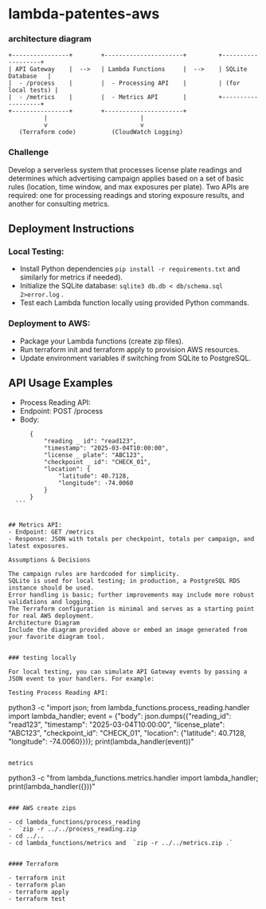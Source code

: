 # lambda-patentes-aws

### architecture diagram 

```
+----------------+        +----------------------+         +-------------------+
| API Gateway    |  -->   | Lambda Functions     |  -->    | SQLite Database   |
|  - /process    |        |  - Processing API    |         | (for local tests) |
|  - /metrics    |        |  - Metrics API       |         +-------------------+
+----------------+        +----------------------+
          |                          |
          v                          v
   (Terraform code)          (CloudWatch Logging)

```

### Challenge 

Develop a serverless system that processes license plate readings and determines which advertising campaign applies based on a set of basic rules (location, time window, and max exposures per plate). Two APIs are required: one for processing readings and storing exposure results, and another for consulting metrics.


## Deployment Instructions

### Local Testing:

 - Install Python dependencies `pip install -r requirements.txt` and similarly for metrics if needed).
 - Initialize the SQLite database: `sqlite3 db.db < db/schema.sql 2>error.log` .
 - Test each Lambda function locally using provided Python commands.

### Deployment to AWS:
- Package your Lambda functions (create zip files).
- Run terraform init and terraform apply to provision AWS resources.
- Update environment variables if switching from SQLite to PostgreSQL.


## API Usage Examples

- Process Reading API:
 - Endpoint: POST /process
  - Body:
  ```
        {
            "reading _ id": "read123",
            "timestamp": "2025-03-04T10:00:00",
            "license _ plate": "ABC123",
            "checkpoint _ id": "CHECK_01",
            "location": {
                "latitude": 40.7128,
                "longitude": -74.0060
            }
        }
    ```


## Metrics API:
- Endpoint: GET /metrics
- Response: JSON with totals per checkpoint, totals per campaign, and latest exposures. 

Assumptions & Decisions

The campaign rules are hardcoded for simplicity.
SQLite is used for local testing; in production, a PostgreSQL RDS instance should be used.
Error handling is basic; further improvements may include more robust validations and logging.
The Terraform configuration is minimal and serves as a starting point for real AWS deployment.
Architecture Diagram
Include the diagram provided above or embed an image generated from your favorite diagram tool.


### testing locally 

For local testing, you can simulate API Gateway events by passing a JSON event to your handlers. For example:

Testing Process Reading API:

```
python3 -c "import json; from lambda_functions.process_reading.handler import lambda_handler; event = {\"body\": json.dumps({\"reading_id\": \"read123\", \"timestamp\": \"2025-03-04T10:00:00\", \"license_plate\": \"ABC123\", \"checkpoint_id\": \"CHECK_01\", \"location\": {\"latitude\": 40.7128, \"longitude\": -74.0060}})}; print(lambda_handler(event))"

```

metrics
```
python3 -c "from lambda_functions.metrics.handler import lambda_handler; print(lambda_handler({}))"

```

### AWS create zips 

- cd lambda_functions/process_reading 
-  `zip -r ../../process_reading.zip` 
- cd ../..
- cd lambda_functions/metrics and  `zip -r ../../metrics.zip .`


#### Terraform 

- terraform init
- terraform plan
- terraform apply
- terraform test